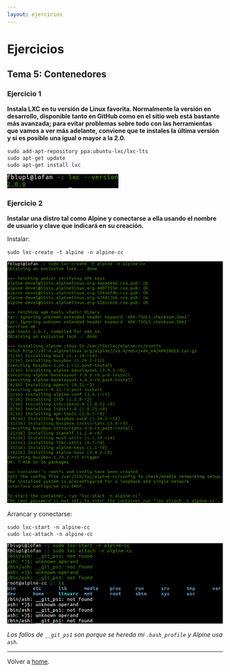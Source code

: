 ```yaml
---
layout: ejercicios
---
```


# Ejercicios

## Tema 5: Contenedores

### Ejercicio 1

**Instala LXC en tu versión de Linux favorita. Normalmente la versión en desarrollo, disponible tanto en GitHub como en el sitio web está bastante más avanzada; para evitar problemas sobre todo con las herramientas que vamos a ver más adelante, conviene que te instales la última versión y si es posible una igual o mayor a la 2.0.**

```
sudo add-apt-repository ppa:ubuntu-lxc/lxc-lts
sudo apt-get update
sudo apt-get install lxc
```

![LXC Installation](images/lxc-installation.png "lxc-installation")

### Ejercicio 2

**Instalar una distro tal como Alpine y conectarse a ella usando el nombre de usuario y clave que indicará en su creación.**

Instalar:

```
sudo lxc-create -t alpine -n alpine-cc
```

![LXC Create Alpine](images/lxc-create-alpine.png "lxc-create-alpine")

Arrancar y conectarse:

```
sudo lxc-start -n alpine-cc
sudo lxc-attach -n alpine-cc
```

![LXC Running Alpine](images/lxc-running-alpine.png "lxc-running-alpine")

*Los fallos de `__git_ps1` son porque se hereda mi `.bash_profile` y Alpine usa `ash`.*

---

Volver a [home](index).
